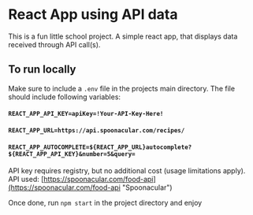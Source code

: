 # React App using API data

This is a fun little school project. A simple react app, that displays data received through API call(s).

## To run locally

Make sure to include a `.env` file in the projects main directory. The file should include following variables:

#### `REACT_APP_API_KEY=apiKey=!Your-API-Key-Here!`
#### `REACT_APP_URL=https://api.spoonacular.com/recipes/`
#### `REACT_APP_AUTOCOMPLETE=${REACT_APP_URL}autocomplete?${REACT_APP_API_KEY}&number=5&query=`

API key requires registry, but no additional cost (usage limitations apply). API used: [https://spoonacular.com/food-api](https://spoonacular.com/food-api "Spoonacular")

Once done, run `npm start` in the project directory and enjoy
